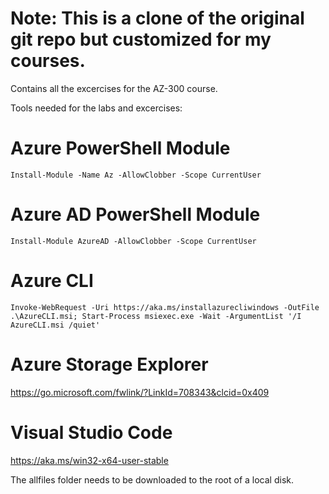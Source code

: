# Note: This is a clone of the original git repo but customized for my courses.

Contains all the excercises for the AZ-300 course.

Tools needed for the labs and excercises:

# Azure PowerShell Module
`Install-Module -Name Az -AllowClobber -Scope CurrentUser`

# Azure AD PowerShell Module
`Install-Module AzureAD -AllowClobber -Scope CurrentUser`

# Azure CLI 
`Invoke-WebRequest -Uri https://aka.ms/installazurecliwindows -OutFile .\AzureCLI.msi; Start-Process msiexec.exe -Wait -ArgumentList '/I AzureCLI.msi /quiet'`

# Azure Storage Explorer
https://go.microsoft.com/fwlink/?LinkId=708343&clcid=0x409

# Visual Studio Code
https://aka.ms/win32-x64-user-stable

The allfiles folder needs to be downloaded to the root of a local disk.
